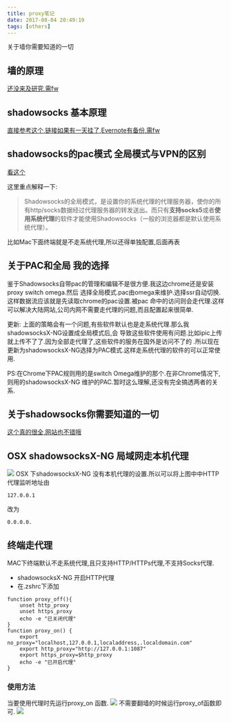 ```yaml
---
title: proxy笔记
date: 2017-08-04 20:49:19
tags: [others]
---
```

关于墙你需要知道的一切<!--more-->
## 墙的原理
[还没来及研究,需fw](https://docs.google.com/document/d/1mmMiMYbviMxJ-DhTyIGdK7OOg581LSD1CZV4XY1OMG8/pub#h.qgojh5xsppyz)

## shadowsocks 基本原理
[直接参考这个,链接如果有一天挂了,Evernote有备份,需fw](https://vc2tea.com/whats-shadowsocks/)

## shadowsocks的pac模式 全局模式与VPN的区别
[看这个](https://doub.io/ss-jc9/)

这里重点解释一下:
>Shadowsocks的全局模式，是设置你的系统代理的代理服务器，使你的所有http/socks数据经过代理服务器的转发送出。而只有**支持socks5**或者**使用系统代理**的软件才能使用Shadowsocks（一般的浏览器都是默认使用系统代理）。

比如Mac下面终端就是不走系统代理,所以还得单独配置,后面再表


## 关于PAC和全局 我的选择
鉴于Shadowsocks自带pac的管理和编辑不是很方便.我这边chrome还是安装proxy switch omega.然后
选择全局模式.pac由omega来维护.选择ssr自动切换.这样数据流应该就是先读取chrome的pac设置.被pac
命中的访问则会走代理.这样可以解决大陆网站,公司内网不需要走代理的问题,而且配置起来很简单.

更新:
上面的策略会有一个问题,有些软件默认也是走系统代理.那么我shadowsocksX-NG设置成全局模式后,会
导致这些软件使用有问题.比如ipic上传就上传不了了.因为全部走代理了,这些软件的服务在国外是访问不了的
.所以现在更新为shadowsocksX-NG选择为PAC模式.这样走系统代理的软件的可以正常使用.

PS:在Chrome下PAC规则用的是switch Omega维护的那个.在非Chrome情况下,则用的shadowsocksX-NG
维护的PAC.暂时这么理解,还没有完全搞透两者的关系.



## 关于shadowsocks你需要知道的一切
[这个真的很全,网站也不错哦](https://doub.io/ss-jc35/)


## OSX shadowsocksX-NG 局域网走本机代理
![](https://ws4.sinaimg.cn/large/006tKfTcgy1fidk18uftpj30bm0c6gma.jpg)
OSX 下shadowsocksX-NG 没有本机代理的设置.所以可以将上图中中HTTP代理监听地址由
```
127.0.0.1
```
 改为
 ```
 0.0.0.0.
 ```

## 终端走代理
MAC下终端默认不走系统代理,且只支持HTTP/HTTPs代理,不支持Socks代理.
- shadowsocksX-NG 开启HTTP代理
- 在.zshrc下添加
```shell
function proxy_off(){
    unset http_proxy
    unset https_proxy
    echo -e "已关闭代理"
}
function proxy_on() {
    export no_proxy="localhost,127.0.0.1,localaddress,.localdomain.com"
    export http_proxy="http://127.0.0.1:1087"
    export https_proxy=$http_proxy
    echo -e "已开启代理"
}
```
### 使用方法
当要使用代理时先运行proxy_on 函数.
![](https://ws1.sinaimg.cn/large/006tKfTcgy1fidk1aiqk5j30vo0qadib.jpg)
不需要翻墙的时候运行proxy_of函数即可.
![](https://ws4.sinaimg.cn/large/006tKfTcgy1fidk1bzj6mj30vk0hcq5g.jpg)
